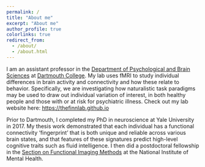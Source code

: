 ```yaml
---
permalink: /
title: "About me"
excerpt: "About me"
author_profile: true
colorlinks: true
redirect_from: 
  - /about/
  - /about.html
---
```


I am an assistant professor in the [Department of Psychological and Brain Sciences](https://pbs.dartmouth.edu/) at [Dartmouth College](https://www.dartmouth.edu/). My lab uses fMRI to study individual differences in brain activity and connectivity and how these relate to behavior. Specifically, we are investigating how naturalistic task paradigms may be used to draw out individual variation of interest, in both healthy people and those with or at risk for psychiatric illness. Check out my lab website here: https://thefinnlab.github.io

Prior to Dartmouth, I completed my PhD in neuroscience at Yale University in 2017. My thesis work demonstrated that each individual has a functional connectivity ‘fingerprint’ that is both unique and reliable across various brain states, and that features of these signatures predict high-level cognitive traits such as fluid intelligence. I then did a postdoctoral fellowship in the [Section on Functional Imaging Methods](https://fim.nimh.nih.gov) at the National Institute of Mental Health. 
